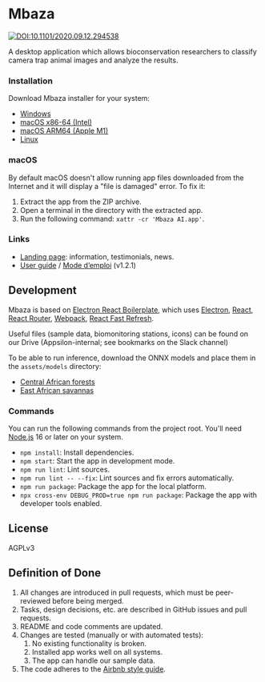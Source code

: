 # Mbaza

[![DOI:10.1101/2020.09.12.294538](https://zenodo.org/badge/DOI/10.1101/2020.09.12.294538.svg)](https://doi.org/10.1101/2020.09.12.294538)

A desktop application which allows bioconservation researchers
to classify camera trap animal images and analyze the results.

### Installation

Download Mbaza installer for your system:
* [Windows](https://github.com/Appsilon/mbaza/releases/download/v2.0.0/Mbaza.AI.Setup.2.0.0.exe)
* [macOS x86-64 (Intel)](https://github.com/Appsilon/mbaza/releases/download/v2.0.0/Mbaza.AI-2.0.0-mac.zip)
* [macOS ARM64 (Apple M1)](https://github.com/Appsilon/mbaza/releases/download/v2.0.0/Mbaza.AI-2.0.0-arm64-mac.zip)
* [Linux](https://github.com/Appsilon/mbaza/releases/download/v2.0.0/Mbaza.AI-2.0.0.AppImage)

### macOS

By default macOS doesn't allow running app files downloaded from the Internet
and it will display a "file is damaged" error.
To fix it:
1. Extract the app from the ZIP archive.
2. Open a terminal in the directory with the extracted app.
3. Run the following command: `xattr -cr 'Mbaza AI.app'`.

### Links

* [Landing page](https://appsilon.com/data-for-good/mbaza-ai/):
information, testimonials, news.
* [User guide](https://github.com/Appsilon/mbaza/releases/download/v1.2.1/Mbaza.AI.user.guide.v1-2-1.EN.pdf)
/ [Mode d’emploi](https://github.com/Appsilon/mbaza/releases/download/v1.2.1/Mbaza.AI.user.guide.v1-2-1.FR.pdf) (v1.2.1)

## Development

Mbaza is based on [Electron React Boilerplate](https://github.com/electron-react-boilerplate/electron-react-boilerplate),
which uses
[Electron](https://electron.atom.io/),
[React](https://facebook.github.io/react/),
[React Router](https://github.com/reactjs/react-router),
[Webpack](https://webpack.js.org/),
[React Fast Refresh](https://www.npmjs.com/package/react-refresh).

Useful files (sample data, biomonitoring stations, icons)
can be found on our Drive (Appsilon-internal; see bookmarks on the Slack channel)

To be able to run inference,
download the ONNX models and place them in the `assets/models` directory:
* [Central African forests](https://drive.google.com/uc?export=download&id=1HHmUdq5kUib2e05YgtBQGyS-146-Q5S5)
* [East African savannas](https://drive.google.com/uc?export=download&id=1UeJ4nIv_uORhmYqRGAKRjmcG39gTcBKn)

### Commands

You can run the following commands from the project root.
You'll need [Node.js](https://nodejs.org/en/) 16 or later on your system.

* `npm install`: Install dependencies.
* `npm start`: Start the app in development mode.
* `npm run lint`: Lint sources.
* `npm run lint -- --fix`: Lint sources and fix errors automatically.
* `npm run package`: Package the app for the local platform.
* `npx cross-env DEBUG_PROD=true npm run package`: Package the app with developer tools enabled.

## License

AGPLv3

## Definition of Done

1. All changes are introduced in pull requests,
which must be peer-reviewed before being merged.
2. Tasks, design decisions, etc. are described in GitHub issues and pull requests.
3. README and code comments are updated.
4. Changes are tested (manually or with automated tests):
    1. No existing functionality is broken.
    2. Installed app works well on all systems.
    3. The app can handle our sample data.
5. The code adheres to the [Airbnb style guide](https://github.com/airbnb/javascript).
